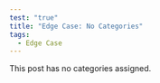 ```yaml
---
test: "true"
title: "Edge Case: No Categories"
tags:
  - Edge Case
---
```


This post has no categories assigned.
